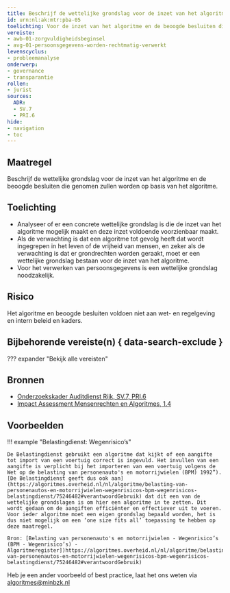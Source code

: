 ```yaml
---
title: Beschrijf de wettelijke grondslag voor de inzet van het algoritme
id: urn:nl:ak:mtr:pba-05
toelichting: Voor de inzet van het algoritme en de beoogde besluiten die genomen zullen worden op basis van het algoritme is een wettelijke grondslag.
vereiste:
- awb-01-zorgvuldigheidsbeginsel
- avg-01-persoonsgegevens-worden-rechtmatig-verwerkt
levenscyclus:
- probleemanalyse
onderwerp:
- governance
- transparantie
rollen:
- jurist
sources:
  ADR:
  - SV.7
  - PRI.6
hide:
- navigation
- toc
---
```

<!-- tags -->

## Maatregel
Beschrijf de wettelijke grondslag voor de inzet van het algoritme en de beoogde besluiten die genomen zullen worden op basis van het algoritme.

## Toelichting
- Analyseer of er een concrete wettelijke grondslag is die de inzet van het algoritme mogelijk maakt en deze inzet voldoende voorzienbaar maakt.
- Als de verwachting is dat een algoritme tot gevolg heeft dat wordt ingegrepen in het leven of de vrijheid van mensen, en zeker als de verwachting is dat er grondrechten worden geraakt, moet er een wettelijke grondslag bestaan voor de inzet van het algoritme.
- Voor het verwerken van persoonsgegevens is een wettelijke grondslag noodzakelijk.

## Risico
Het algoritme en beoogde besluiten voldoen niet aan wet- en regelgeving en intern beleid en kaders.


## Bijbehorende vereiste(n) { data-search-exclude }
??? expander "Bekijk alle vereisten"
    <!-- list_vereisten_on_maatregelen_page -->

## Bronnen
- [Onderzoekskader Auditdienst Rijk, SV.7, PRI.6](https://www.rijksoverheid.nl/documenten/rapporten/2023/07/11/onderzoekskader-algoritmes-adr-2023)
- [Impact Assessment Mensenrechten en Algoritmes, 1.4](../hulpmiddelen/IAMA.md)

## Voorbeelden

!!! example "Belastingdienst: Wegenrisico’s"

    De Belastingdienst gebruikt een algoritme dat kijkt of een aangifte tot import van een voertuig correct is ingevuld. Het invullen van een aangifte is verplicht bij het importeren van een voertuig volgens de Wet op de belasting van personenauto's en motorrijwielen (BPM) 1992”). [De Belastingdienst geeft dus ook aan](https://algoritmes.overheid.nl/nl/algoritme/belasting-van-personenautos-en-motorrijwielen-wegenrisicos-bpm-wegenrisicos-belastingdienst/75246482#verantwoordGebruik) dat dit een van de wettelijke grondslagen is om hier een algoritme in te zetten. Dit wordt gedaan om de aangiften efficiënter en effectiever uit te voeren.
    Voor ieder algoritme moet een eigen grondslag bepaald worden, het is dus niet mogelijk om een ‘one size fits all’ toepassing te hebben op deze maatregel.

    Bron: [Belasting van personenauto's en motorrijwielen - Wegenrisico’s (BPM - Wegenrisico’s) - Algoritmeregister])https://algoritmes.overheid.nl/nl/algoritme/belasting-van-personenautos-en-motorrijwielen-wegenrisicos-bpm-wegenrisicos-belastingdienst/75246482#verantwoordGebruik)

Heb je een ander voorbeeld of best practice, laat het ons weten via [algoritmes@minbzk.nl](mailto:algoritmes@minbzk.nl)
